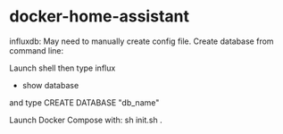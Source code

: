 # docker-home-assistant



influxdb: May need to manually create config file.
Create database from command line:

Launch shell then type influx

- show database

and type CREATE DATABASE "db_name"

Launch Docker Compose with:
sh init.sh .
